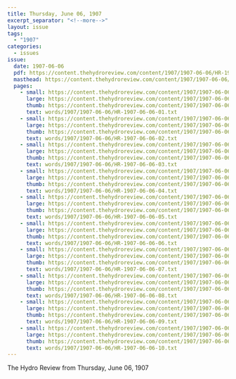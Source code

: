 ```yaml
---
title: Thursday, June 06, 1907
excerpt_separator: "<!--more-->"
layout: issue
tags:
  - "1907"
categories:
  - issues
issue:
  date: 1907-06-06
  pdf: https://content.thehydroreview.com/content/1907/1907-06-06/HR-1907-06-06.pdf
  masthead: https://content.thehydroreview.com/content/1907/1907-06-06/masthead/HR-1907-06-06.jpg
  pages:
    - small: https://content.thehydroreview.com/content/1907/1907-06-06/small/HR-1907-06-06-01.jpg
      large: https://content.thehydroreview.com/content/1907/1907-06-06/large/HR-1907-06-06-01.jpg
      thumb: https://content.thehydroreview.com/content/1907/1907-06-06/thumbnails/HR-1907-06-06-01.jpg
      text: words/1907/1907-06-06/HR-1907-06-06-01.txt
    - small: https://content.thehydroreview.com/content/1907/1907-06-06/small/HR-1907-06-06-02.jpg
      large: https://content.thehydroreview.com/content/1907/1907-06-06/large/HR-1907-06-06-02.jpg
      thumb: https://content.thehydroreview.com/content/1907/1907-06-06/thumbnails/HR-1907-06-06-02.jpg
      text: words/1907/1907-06-06/HR-1907-06-06-02.txt
    - small: https://content.thehydroreview.com/content/1907/1907-06-06/small/HR-1907-06-06-03.jpg
      large: https://content.thehydroreview.com/content/1907/1907-06-06/large/HR-1907-06-06-03.jpg
      thumb: https://content.thehydroreview.com/content/1907/1907-06-06/thumbnails/HR-1907-06-06-03.jpg
      text: words/1907/1907-06-06/HR-1907-06-06-03.txt
    - small: https://content.thehydroreview.com/content/1907/1907-06-06/small/HR-1907-06-06-04.jpg
      large: https://content.thehydroreview.com/content/1907/1907-06-06/large/HR-1907-06-06-04.jpg
      thumb: https://content.thehydroreview.com/content/1907/1907-06-06/thumbnails/HR-1907-06-06-04.jpg
      text: words/1907/1907-06-06/HR-1907-06-06-04.txt
    - small: https://content.thehydroreview.com/content/1907/1907-06-06/small/HR-1907-06-06-05.jpg
      large: https://content.thehydroreview.com/content/1907/1907-06-06/large/HR-1907-06-06-05.jpg
      thumb: https://content.thehydroreview.com/content/1907/1907-06-06/thumbnails/HR-1907-06-06-05.jpg
      text: words/1907/1907-06-06/HR-1907-06-06-05.txt
    - small: https://content.thehydroreview.com/content/1907/1907-06-06/small/HR-1907-06-06-06.jpg
      large: https://content.thehydroreview.com/content/1907/1907-06-06/large/HR-1907-06-06-06.jpg
      thumb: https://content.thehydroreview.com/content/1907/1907-06-06/thumbnails/HR-1907-06-06-06.jpg
      text: words/1907/1907-06-06/HR-1907-06-06-06.txt
    - small: https://content.thehydroreview.com/content/1907/1907-06-06/small/HR-1907-06-06-07.jpg
      large: https://content.thehydroreview.com/content/1907/1907-06-06/large/HR-1907-06-06-07.jpg
      thumb: https://content.thehydroreview.com/content/1907/1907-06-06/thumbnails/HR-1907-06-06-07.jpg
      text: words/1907/1907-06-06/HR-1907-06-06-07.txt
    - small: https://content.thehydroreview.com/content/1907/1907-06-06/small/HR-1907-06-06-08.jpg
      large: https://content.thehydroreview.com/content/1907/1907-06-06/large/HR-1907-06-06-08.jpg
      thumb: https://content.thehydroreview.com/content/1907/1907-06-06/thumbnails/HR-1907-06-06-08.jpg
      text: words/1907/1907-06-06/HR-1907-06-06-08.txt
    - small: https://content.thehydroreview.com/content/1907/1907-06-06/small/HR-1907-06-06-09.jpg
      large: https://content.thehydroreview.com/content/1907/1907-06-06/large/HR-1907-06-06-09.jpg
      thumb: https://content.thehydroreview.com/content/1907/1907-06-06/thumbnails/HR-1907-06-06-09.jpg
      text: words/1907/1907-06-06/HR-1907-06-06-09.txt
    - small: https://content.thehydroreview.com/content/1907/1907-06-06/small/HR-1907-06-06-10.jpg
      large: https://content.thehydroreview.com/content/1907/1907-06-06/large/HR-1907-06-06-10.jpg
      thumb: https://content.thehydroreview.com/content/1907/1907-06-06/thumbnails/HR-1907-06-06-10.jpg
      text: words/1907/1907-06-06/HR-1907-06-06-10.txt
---
```


The Hydro Review from Thursday, June 06, 1907

<!--more-->

